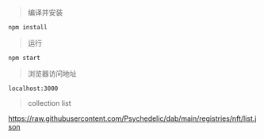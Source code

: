 > 编译并安装

    npm install

> 运行

    npm start

> 浏览器访问地址

    localhost:3000

> collection list

https://raw.githubusercontent.com/Psychedelic/dab/main/registries/nft/list.json